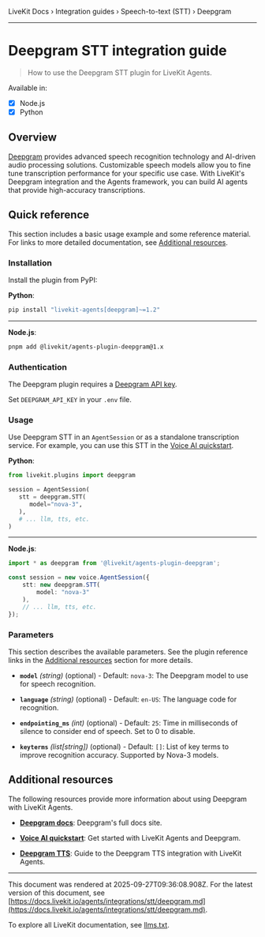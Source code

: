 LiveKit Docs › Integration guides › Speech-to-text (STT) › Deepgram

---

# Deepgram STT integration guide

> How to use the Deepgram STT plugin for LiveKit Agents.

Available in:
- [x] Node.js
- [x] Python

## Overview

[Deepgram](https://deepgram.com/) provides advanced speech recognition technology and AI-driven audio processing solutions. Customizable speech models allow you to fine tune transcription performance for your specific use case. With LiveKit's Deepgram integration and the Agents framework, you can build AI agents that provide high-accuracy transcriptions.

## Quick reference

This section includes a basic usage example and some reference material. For links to more detailed documentation, see [Additional resources](#additional-resources).

### Installation

Install the plugin from PyPI:

**Python**:

```bash
pip install "livekit-agents[deepgram]~=1.2"

```

---

**Node.js**:

```bash
pnpm add @livekit/agents-plugin-deepgram@1.x

```

### Authentication

The Deepgram plugin requires a [Deepgram API key](https://console.deepgram.com/).

Set `DEEPGRAM_API_KEY` in your `.env` file.

### Usage

Use Deepgram STT in an `AgentSession` or as a standalone transcription service. For example, you can use this STT in the [Voice AI quickstart](https://docs.livekit.io/agents/start/voice-ai.md).

**Python**:

```python
from livekit.plugins import deepgram

session = AgentSession(
   stt = deepgram.STT(
      model="nova-3",
   ),
   # ... llm, tts, etc.
)

```

---

**Node.js**:

```typescript
import * as deepgram from '@livekit/agents-plugin-deepgram';

const session = new voice.AgentSession({
    stt: new deepgram.STT(
        model: "nova-3"
    ),
    // ... llm, tts, etc.
});

```

### Parameters

This section describes the available parameters. See the plugin reference links in the [Additional resources](#additional-resources) section for more details.

- **`model`** _(string)_ (optional) - Default: `nova-3`: The Deepgram model to use for speech recognition.

- **`language`** _(string)_ (optional) - Default: `en-US`: The language code for recognition.

- **`endpointing_ms`** _(int)_ (optional) - Default: `25`: Time in milliseconds of silence to consider end of speech. Set to 0 to disable.

- **`keyterms`** _(list[string])_ (optional) - Default: `[]`: List of key terms to improve recognition accuracy. Supported by Nova-3 models.

## Additional resources

The following resources provide more information about using Deepgram with LiveKit Agents.

- **[Deepgram docs](https://developers.deepgram.com/docs)**: Deepgram's full docs site.

- **[Voice AI quickstart](https://docs.livekit.io/agents/start/voice-ai.md)**: Get started with LiveKit Agents and Deepgram.

- **[Deepgram TTS](https://docs.livekit.io/agents/integrations/tts/deepgram.md)**: Guide to the Deepgram TTS integration with LiveKit Agents.

---

This document was rendered at 2025-09-27T09:36:08.908Z.
For the latest version of this document, see [https://docs.livekit.io/agents/integrations/stt/deepgram.md](https://docs.livekit.io/agents/integrations/stt/deepgram.md).

To explore all LiveKit documentation, see [llms.txt](https://docs.livekit.io/llms.txt).